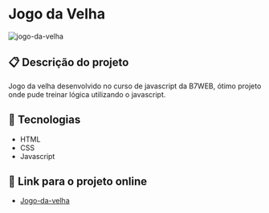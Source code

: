 # Jogo da Velha

![jogo-da-velha](https://user-images.githubusercontent.com/93055468/162723564-78f9a20e-3fa9-4ee1-9e0f-d36b4bbd5dbe.jpg)

## 📋 Descrição do projeto

Jogo da velha desenvolvido no curso de javascript da B7WEB, ótimo projeto onde pude treinar lógica utilizando o javascript.

## 🚀 Tecnologias

- HTML
- CSS
- Javascript

## 🚀 Link para o projeto online

- [Jogo-da-velha](https://fabiomoura-m.github.io/jogo-da-velha/)
